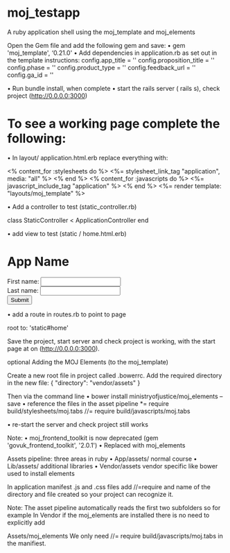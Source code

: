 # moj_testapp
A ruby application shell using the moj_template and moj_elements

Open the Gem file and add the following gem and save:
•	gem 'moj_template', ‘0.21.0'
•	Add dependencies in application.rb as set out in the template instructions:
  	config.app_title = ''
  	config.proposition_title = ''
  	config.phase = ''
  	config.product_type = ''
  	config.feedback_url = ''
  	config.ga_id = ''

•	Run bundle install, when complete
•	start the rails server ( rails s),  check project (http://0.0.0.0:3000)

# To see a working page complete the following:

•	In layout/ application.html.erb   replace everything with:

<% content_for :stylesheets do %>
  <%= stylesheet_link_tag "application", media: "all" %>
<% end %>
<% content_for :javascripts do %>
  <%= javascript_include_tag "application" %>
<% end %>
<%= render template: "layouts/moj_template" %>

•	Add a controller to test (static_controller.rb)

class StaticController < ApplicationController
end

•	add view to test (static / home.html.erb)

<h1> App Name </h1>
  First name: <input type="text" name="fname"><br>
  Last name: <input type="text" name="lname"><br>
  <input type="submit" value="Submit" class='button'>

•	add a route in routes.rb to point to page

root to: 'static#home'

Save the project, start server and check project is working, with the start page at on  (http://0.0.0.0:3000).


optional
Adding the MOJ Elements (to the moj_template)

Create a new root file in project called .bowerrc.
Add the required directory in the new file:
{
  "directory": "vendor/assets"
}

Then via the command line
•	bower install ministryofjustice/moj_elements –save
•	reference the files in the asset pipeline
*= require build/stylesheets/moj.tabs
//= require build/javascripts/moj.tabs

•	re-start the server and check project still works

Note:
•	moj_frontend_toolkit is now deprecated (gem 'govuk_frontend_toolkit', '2.0.1')
•	Replaced with moj_elements

Assets pipeline: three areas in ruby
•	App/assets/		normal course
•	Lib/assets/		additional libraries
•	Vendor/assets	vendor specific like bower used to install elements

In application manifest .js and .css files add //=require and name of the directory and file created so your project can recognize it.

Note: The asset pipeline automatically reads the first two subfolders so for example
In Vendor if the moj_elements are installed there is no need to explicitly add 

Assets/moj_elements
We only need 
//= require build/javascripts/moj.tabs
in the manifiest.

